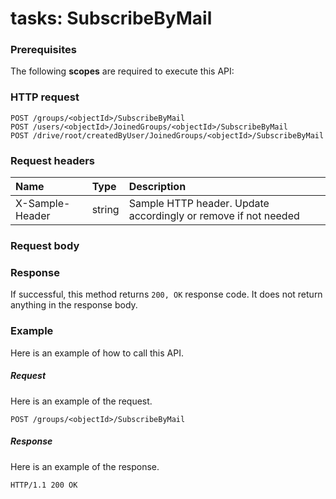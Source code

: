 # tasks: SubscribeByMail


### Prerequisites
The following **scopes** are required to execute this API: 
### HTTP request
<!-- { "blockType": "ignored" } -->
```http
POST /groups/<objectId>/SubscribeByMail
POST /users/<objectId>/JoinedGroups/<objectId>/SubscribeByMail
POST /drive/root/createdByUser/JoinedGroups/<objectId>/SubscribeByMail

```
### Request headers
| Name       | Type | Description|
|:---------------|:--------|:----------|
| X-Sample-Header  | string  | Sample HTTP header. Update accordingly or remove if not needed|

### Request body

### Response
If successful, this method returns `200, OK` response code. It does not return anything in the response body.

### Example
Here is an example of how to call this API.
##### Request
Here is an example of the request.
<!-- {
  "blockType": "request",
  "name": "tasks_subscribebymail"
}-->
```http
POST /groups/<objectId>/SubscribeByMail
```

##### Response
Here is an example of the response.
<!-- {
  "blockType": "response",
  "truncated": false,
  "@odata.type": "microsoft.graph.none"
} -->
```http
HTTP/1.1 200 OK
```

<!-- uuid: 93713206-fa02-48df-97bb-72304b6d766e
2015-10-25 12:56:09 UTC -->
<!-- {
  "type": "#page.annotation",
  "description": "tasks: SubscribeByMail",
  "keywords": "",
  "section": "documentation",
  "tocPath": ""
}-->
